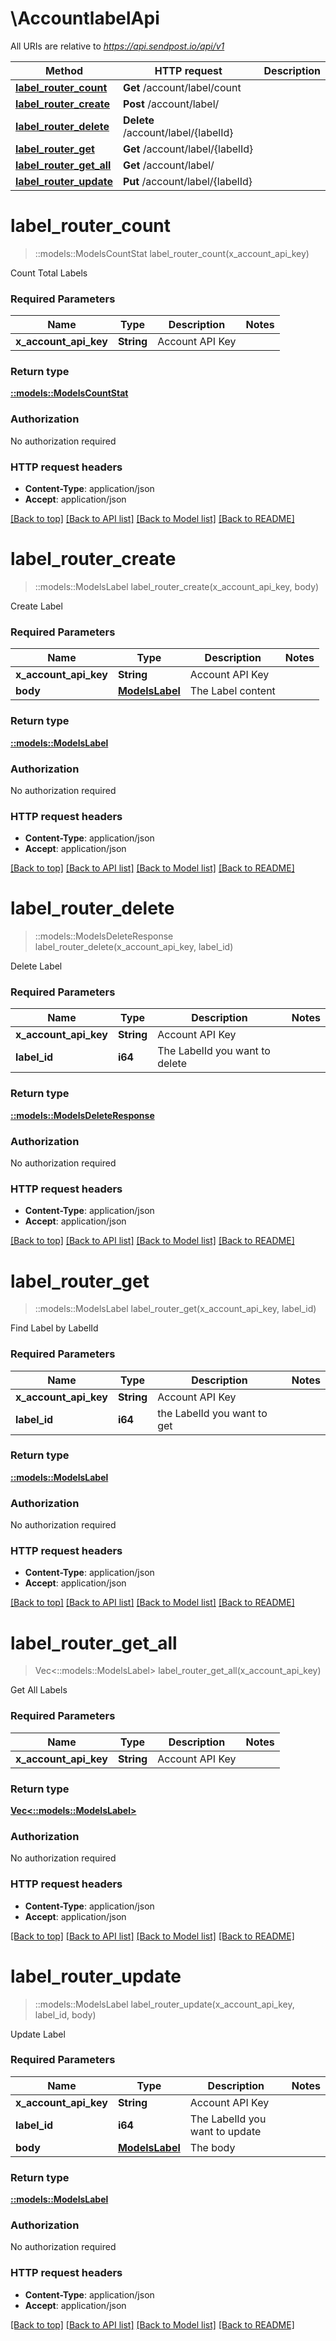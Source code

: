 # \AccountlabelApi

All URIs are relative to *https://api.sendpost.io/api/v1*

Method | HTTP request | Description
------------- | ------------- | -------------
[**label_router_count**](AccountlabelApi.md#label_router_count) | **Get** /account/label/count | 
[**label_router_create**](AccountlabelApi.md#label_router_create) | **Post** /account/label/ | 
[**label_router_delete**](AccountlabelApi.md#label_router_delete) | **Delete** /account/label/{labelId} | 
[**label_router_get**](AccountlabelApi.md#label_router_get) | **Get** /account/label/{labelId} | 
[**label_router_get_all**](AccountlabelApi.md#label_router_get_all) | **Get** /account/label/ | 
[**label_router_update**](AccountlabelApi.md#label_router_update) | **Put** /account/label/{labelId} | 


# **label_router_count**
> ::models::ModelsCountStat label_router_count(x_account_api_key)


Count Total Labels

### Required Parameters

Name | Type | Description  | Notes
------------- | ------------- | ------------- | -------------
  **x_account_api_key** | **String**| Account API Key | 

### Return type

[**::models::ModelsCountStat**](models.CountStat.md)

### Authorization

No authorization required

### HTTP request headers

 - **Content-Type**: application/json
 - **Accept**: application/json

[[Back to top]](#) [[Back to API list]](../README.md#documentation-for-api-endpoints) [[Back to Model list]](../README.md#documentation-for-models) [[Back to README]](../README.md)

# **label_router_create**
> ::models::ModelsLabel label_router_create(x_account_api_key, body)


Create Label

### Required Parameters

Name | Type | Description  | Notes
------------- | ------------- | ------------- | -------------
  **x_account_api_key** | **String**| Account API Key | 
  **body** | [**ModelsLabel**](ModelsLabel.md)| The Label content | 

### Return type

[**::models::ModelsLabel**](models.Label.md)

### Authorization

No authorization required

### HTTP request headers

 - **Content-Type**: application/json
 - **Accept**: application/json

[[Back to top]](#) [[Back to API list]](../README.md#documentation-for-api-endpoints) [[Back to Model list]](../README.md#documentation-for-models) [[Back to README]](../README.md)

# **label_router_delete**
> ::models::ModelsDeleteResponse label_router_delete(x_account_api_key, label_id)


Delete Label

### Required Parameters

Name | Type | Description  | Notes
------------- | ------------- | ------------- | -------------
  **x_account_api_key** | **String**| Account API Key | 
  **label_id** | **i64**| The LabelId you want to delete | 

### Return type

[**::models::ModelsDeleteResponse**](models.DeleteResponse.md)

### Authorization

No authorization required

### HTTP request headers

 - **Content-Type**: application/json
 - **Accept**: application/json

[[Back to top]](#) [[Back to API list]](../README.md#documentation-for-api-endpoints) [[Back to Model list]](../README.md#documentation-for-models) [[Back to README]](../README.md)

# **label_router_get**
> ::models::ModelsLabel label_router_get(x_account_api_key, label_id)


Find Label by LabelId

### Required Parameters

Name | Type | Description  | Notes
------------- | ------------- | ------------- | -------------
  **x_account_api_key** | **String**| Account API Key | 
  **label_id** | **i64**| the LabelId you want to get | 

### Return type

[**::models::ModelsLabel**](models.Label.md)

### Authorization

No authorization required

### HTTP request headers

 - **Content-Type**: application/json
 - **Accept**: application/json

[[Back to top]](#) [[Back to API list]](../README.md#documentation-for-api-endpoints) [[Back to Model list]](../README.md#documentation-for-models) [[Back to README]](../README.md)

# **label_router_get_all**
> Vec<::models::ModelsLabel> label_router_get_all(x_account_api_key)


Get All Labels

### Required Parameters

Name | Type | Description  | Notes
------------- | ------------- | ------------- | -------------
  **x_account_api_key** | **String**| Account API Key | 

### Return type

[**Vec<::models::ModelsLabel>**](models.Label.md)

### Authorization

No authorization required

### HTTP request headers

 - **Content-Type**: application/json
 - **Accept**: application/json

[[Back to top]](#) [[Back to API list]](../README.md#documentation-for-api-endpoints) [[Back to Model list]](../README.md#documentation-for-models) [[Back to README]](../README.md)

# **label_router_update**
> ::models::ModelsLabel label_router_update(x_account_api_key, label_id, body)


Update Label

### Required Parameters

Name | Type | Description  | Notes
------------- | ------------- | ------------- | -------------
  **x_account_api_key** | **String**| Account API Key | 
  **label_id** | **i64**| The LabelId you want to update | 
  **body** | [**ModelsLabel**](ModelsLabel.md)| The body | 

### Return type

[**::models::ModelsLabel**](models.Label.md)

### Authorization

No authorization required

### HTTP request headers

 - **Content-Type**: application/json
 - **Accept**: application/json

[[Back to top]](#) [[Back to API list]](../README.md#documentation-for-api-endpoints) [[Back to Model list]](../README.md#documentation-for-models) [[Back to README]](../README.md)

